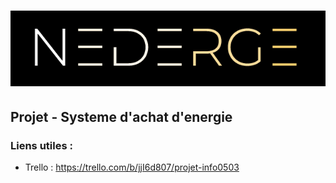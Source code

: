 # <p align="center"><img src="infra/logo.png"/></p>

## Projet - Systeme d'achat d'energie

### Liens utiles : 
- Trello : https://trello.com/b/jjI6d807/projet-info0503 